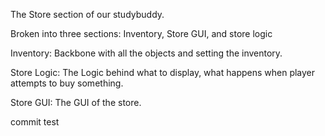 The Store section of our studybuddy. 

Broken into three sections: Inventory, Store GUI, and store logic

Inventory: Backbone with all the objects and setting the inventory.

Store Logic: The Logic behind what to display, what happens when player attempts to buy something.

Store GUI: The GUI of the store.

commit test